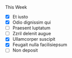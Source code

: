 This Week
- [x] Et iusto
- [x] Odio dignissim qui
- [ ] Praesent luptatum
- [ ] Zzril delenit augue
- [x] Ullamcorper suscipit
- [x] Feugait nulla facilisiepsum
- [ ] Non deposit